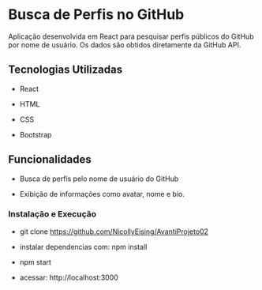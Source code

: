 # Busca de Perfis no GitHub

Aplicação desenvolvida em React para pesquisar perfis públicos do GitHub por nome de usuário. Os dados são obtidos diretamente da GitHub API.

## Tecnologias Utilizadas

* React

* HTML

* CSS

* Bootstrap

## Funcionalidades

* Busca de perfis pelo nome de usuário do GitHub

* Exibição de informações como avatar, nome e bio.

### Instalação e Execução

* git clone https://github.com/NicollyEising/AvantiProjeto02

* instalar dependencias com: npm install

* npm start

* acessar: http://localhost:3000

